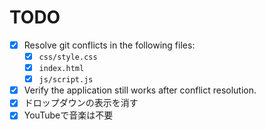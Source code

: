# TODO

- [x] Resolve git conflicts in the following files:
  - [x] `css/style.css`
  - [x] `index.html`
  - [x] `js/script.js`
- [x] Verify the application still works after conflict resolution.
- [x] ドロップダウンの表示を消す
- [x] YouTubeで音楽は不要